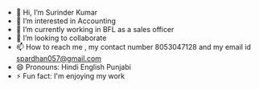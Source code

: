- 👋 Hi, I’m Surinder Kumar 
- 👀 I’m interested in Accounting 
- 🌱 I’m currently working in BFL as a sales officer 
- 💞️ I’m looking to collaborate 
- 📫 How to reach me , my contact number 8053047128 and my email id spardhan057@gmail.com
- 😄 Pronouns: Hindi English Punjabi 
- ⚡ Fun fact: I'm enjoying my work 

<!---
spardhan057/spardhan057 is a ✨ special ✨ repository because its `README.md` (this file) appears on your GitHub profile.
You can click the Preview link to take a look at your changes.
--->
